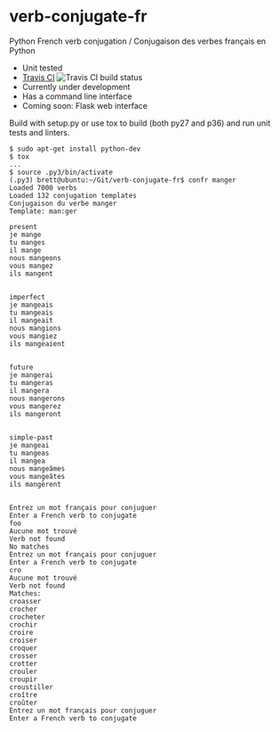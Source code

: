 # verb-conjugate-fr
Python French verb conjugation / Conjugaison des verbes français en Python

* Unit tested
* [Travis CI](https://www.travis-ci.org/bretttolbert/verb-conjugate-fr) ![Travis CI build status](https://travis-ci.org/bretttolbert/verb-conjugate-fr.svg?branch=master) 
* Currently under development
* Has a command line interface
* Coming soon: Flask web interface

Build with setup.py or use tox to build (both py27 and p36) and run unit tests and linters.

```
$ sudo apt-get install python-dev
$ tox
...
$ source .py3/bin/activate
(.py3) brett@ubuntu:~/Git/verb-conjugate-fr$ confr manger
Loaded 7000 verbs
Loaded 132 conjugation templates
Conjugaison du verbe manger
Template: man:ger

present
je mange
tu manges
il mange
nous mangeons
vous mangez
ils mangent


imperfect
je mangeais
tu mangeais
il mangeait
nous mangions
vous mangiez
ils mangeaient


future
je mangerai
tu mangeras
il mangera
nous mangerons
vous mangerez
ils mangeront


simple-past
je mangeai
tu mangeas
il mangea
nous mangeâmes
vous mangeâtes
ils mangèrent


Entrez un mot français pour conjuguer
Enter a French verb to conjugate
foo
Aucune mot trouvé
Verb not found
No matches
Entrez un mot français pour conjuguer
Enter a French verb to conjugate
cro
Aucune mot trouvé
Verb not found
Matches:
croasser
crocher
crocheter
crochir
croire
croiser
croquer
crosser
crotter
crouler
croupir
croustiller
croître
croûter
Entrez un mot français pour conjuguer
Enter a French verb to conjugate
```
